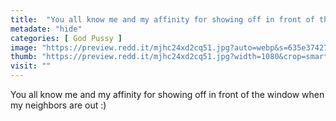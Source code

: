 ```yaml
---
title:  "You all know me and my affinity for showing off in front of the window when my neighbors are out :)"
metadate: "hide"
categories: [ God Pussy ]
image: "https://preview.redd.it/mjhc24xd2cq51.jpg?auto=webp&s=635e374276e09d035177510de35a66e304e048d2"
thumb: "https://preview.redd.it/mjhc24xd2cq51.jpg?width=1080&crop=smart&auto=webp&s=f7c8dcb3350ae5eb037b389b6406516984b23ee5"
visit: ""
---
```

You all know me and my affinity for showing off in front of the window when my neighbors are out :)

